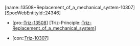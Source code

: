 ﻿---
type: TrizContradiction
aliases:
- 13508+Replacement_of_a_mechanical_system-10307
license: CC BY-SA 4.0
copyright: https://github.com/SpocWeb
IsDeleted: false
IsReadOnly: false
Confidential: public
tags: 
- Triz/Contradiction
---
[name::13508+Replacement_of_a_mechanical_system-10307]
[SpocWebEntityId::24346]
+ [pro::[Triz-13508](Triz-13508)]
[Triz-Principle::[Triz-Replacement_of_a_mechanical_system](tech/Triz/Principle/Triz-Replacement_of_a_mechanical_system.md)]
- [con::[Triz-10307](Triz-10307)]

